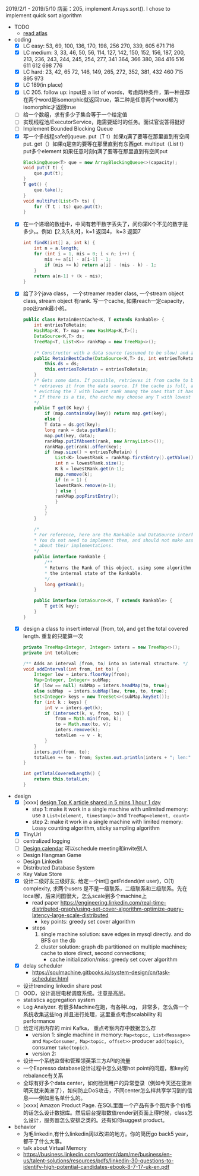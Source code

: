 2019/2/1 - 2019/5/10
店面：205, implement Arrays.sort(). I chose to implement quick sort algorithm

- TODO
    - [read atlas](https://www.1point3acres.com/bbs/forum.php?mod=viewthread&tid=510610&extra=page%3D73%26filter%3Dauthor%26orderby%3Ddateline%26sortid%3D311%26sortid%3D311%26orderby%3Ddateline)
- coding
    - [x] LC easy: 53, 69, 100, 136, 170, 198, 256 270, 339, 605 671 716
    - [x] LC medium: 3, 33, 46, 50, 56, 114, 127, 142, 150, 152, 156, 187, 200, 213, 236, 243, 244, 245, 254, 277, 341 364, 366 380, 384 416 516 611 612 698 776
    - [x] LC hard: 23, 42, 65 72, 146, 149, 265, 272, 352, 381, 432 460 715 895 973
    - [x] LC 189(in place)
    - [x] LC 205. follow up: input是 a list of words，考虑两种条件，第一种是存在两个word是isomorphic就返回true，第二种是任意两个word都为isomorphic才返回true
    - [ ] 给一个数组，求有多少子集合等于一个给定值
    - [ ] 实现线程池/ExecutorService，跑需要延时的任务。面试官说答得挺好
    - [ ] Implement Bounded Blocking Queue
    - [x] 写一个多线程safe的queue. put（T t）如果q满了要等在那里直到有空间put. get（）如果q是空的要等在那里直到有东西get. multiput（List<T> t）put多个element 如果任意时刻q满了要等在那里直到有空间put
        ```java
        BlockingQueue<T> que = new ArrayBlockingQueue<>(capacity);
        void put(T t) {
            que.put(t);
        }
        T get() {
            que.take();
        }
        void multiPut(List<T> ts) {
            for (T t : ts) que.put(t);
        }
        ```
    - [x] 在一个递增的数组中，中间有若干数字丢失了，问你第K个不见的数字是多少。。例如【2,3,5,8,9】，k=1 返回4， k=3 返回7
        ```java
        int findK(int[] a, int k) {
            int n = a.length;
            for (int i = 1, mis = 0; i < n; i++) {
                mis += a[i] - a[i-1] - 1;
                if (mis >= k) return a[i] - (mis - k) - 1;
            }
            return a[n-1] + (k - mis);
        }
        ```
    - [x] 给了3个java class， 一个streamer reader class, 一个stream object class, stream object 有rank. 写一个cache, 如果reach一定capacity，pop出rank最小的。
        ```java
        public class RetainBestCache<K, T extends Rankable> {
            int entriesToRetain;
            HashMap<K, T> map = new HashMap<K,T>();
            DataSource<K,T> ds;
            TreeMap<T, List<K>> rankMap = new TreeMap<>();
            
            /* Constructor with a data source (assumed to be slow) and a cache size */
            public RetainBestCache(DataSource<K,T> ds, int entriesToRetain) {
                this.ds = ds;
                this.entriesToRetain = entriesToRetain;
            }
            /* Gets some data. If possible, retrieves it from cache to be fast. If the data is not cached,
            * retrieves it from the data source. If the cache is full, attempt to cache the returned data,
            * evicting the T with lowest rank among the ones that it has available
            * If there is a tie, the cache may choose any T with lowest rank to evict.
            */
            public T get(K key) {
                if (map.containsKey(key)) return map.get(key);
                else {
                T data = ds.get(key);
                long rank = data.getRank();
                map.put(key, data);
                rankMap.putIfAbsent(rank, new ArrayList<>());
                rankMap.get(rank).offer(key);
                if (map.size() > entriesToRetain) {
                    List<K> lowestRank = rankMap.firstEntry().getValue();
                    int n = lowestRank.size();
                    K k = lowestRank.get(n-1);
                    map.remove(k);
                    if (n > 1) {
                    lowestRank.remove(n-1);
                    } else {
                    rankMap.popFirstEntry();
                    }
                }
                }
            }

            /*
            * For reference, here are the Rankable and DataSource interfaces.
            * You do not need to implement them, and should not make assumptions
            * about their implementations.
            */
            public interface Rankable {
                /**
                * Returns the Rank of this object, using some algorithm and potentially
                * the internal state of the Rankable.
                */
                long getRank();
            }

            public interface DataSource<K, T extends Rankable> {
                T get(K key);
            }
        }
        ```
    - [x] design a class to insert interval [from, to), and get the total covered length. 重复的只能算一次
        ```java
        private TreeMap<Integer, Integer> inters = new TreeMap<>();
        private int totalLen;

        /** Adds an interval [from, to) into an internal structure. */
        void addInterval(int from, int to) {
            Integer low = inters.floorKey(from);
            Map<Integer, Integer> subMap;
            if (low == null) subMap = inters.headMap(to, true);
            else subMap  = inters.subMap(low, true, to, true);
            Set<Integer> keys = new TreeSet<>(subMap.keySet());
            for (int k : keys) {
                int v = inters.get(k);
                if (intersect(k, v, from, to)) {
                    from = Math.min(from, k);
                    to = Math.max(to, v);
                    inters.remove(k);
                    totalLen -= v - k;
                }
            }
            inters.put(from, to);
            totalLen += to - from; System.out.println(inters + "; len:" + totalLen);
        }

        int getTotalCoveredLength() {
            return this.totalLen;
        }
        ```    
- design 
    - [x] [xxxx] [design Top K article shared in 5 mins 1 hour 1 day](https://www.bookstack.cn/read/system-design/cn-bigdata-heavy-hitters.md)
        - step 1: make it work in a single machine with unlimited memory: use a `List<(element, timestamp)>` and `TreeMap<element, count>` 
        - step 2: make it work in a single machine with limited memory:  Lossy counting algorithm, sticky sampling algorithm
    - [x] TinyUrl
    - [ ] centralized logging
    - [ ] [Design calendar](https://www.jiuzhang.com/qa/3498/) 可以schedule meeting和invite别人
    - Design Hangman Game
    - Design Linkedin
    - Distributed Database System 
    - Key Value Store
    - [x] 设计二级好友三级好友. 给定一个int[] getFridend(int user)，O(1) complexity, 求两个users 是不是一级联系，二级联系和三级联系。先在local解，后来问图很大，怎么scale到多个machine上
        - read paper https://engineering.linkedin.com/real-time-distributed-graph/using-set-cover-algorithm-optimize-query-latency-large-scale-distributed
            - key points: greedy set cover algorithm
        - steps
            1. single machine solution: save edges in mysql directly. and do BFS on the db
            2. cluster solution: graph db partitioned on multiple machines; cache to store direct, second connections; 
                - cache initialization/miss: greedy set cover algorithm
    - [x] delay scheduler 
        - https://soulmachine.gitbooks.io/system-design/cn/task-scheduler.html
    - 设计trending linkedin share post
    - [ ] OOD，设计高层电梯调度系统。注意是高层。
    - statistics aggregation system
    - Log Analyzer. 有很多Machine在跑，有各种Log， 非常多，怎么做一个系统收集这些log 并且进行处理，这里重点考虑scalability 和 performance
    - [ ] 给定可用内存的 mini Kafka， 重点考察内存中数据怎么存
        - version 1: single machine in memory: `Map<topic, List<Message>>` and `Map<Consumer, Map<topic, offset>>` producer `add(topic)`, consumer `take(topic)`.
        - version 2: 
    - 设计一个系统监督和管理领英第三方API的流量
    - 一个Espresso database设计过程中怎么处理hot point的问题，和key的rebalance有关系
    - 全球有好多个data center，如何检测用户的异常登录（例如今天还在亚洲明天就来美洲了），如何防止DoS攻击，不同center怎么样共享学习到的信息——例如黑名单什么的。
    - [xxxx] Amazon Product Page. 在SQL里面一个产品有多个图片多个价格的话怎么设计数据库。然后后台提取数值render到页面上得时候，class怎么设计，服务器怎么安排之类的。还有如何suggest product。
- behavior
    - 为毛linkedin,有什么linkedin阔以改进的地方。你的简历go back5 year，都干了什么大事。
    - talk about Virtual Memory 
    - https://business.linkedin.com/content/dam/me/business/en-us/talent-solutions/resources/pdfs/linkedin-30-questions-to-identify-high-potential-candidates-ebook-8-7-17-uk-en.pdf